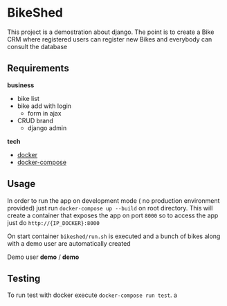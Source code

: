 # BikeShed

This project is a demostration about django. The point is to create a Bike CRM where registered users can register new Bikes and everybody can consult the database


## Requirements

**business**

- bike list
- bike add with login
    - form in ajax
- CRUD brand
    - django admin

**tech**

- [docker](https://www.docker.com/)
- [docker-compose](https://docs.docker.com/compose/)

## Usage

In order to run the app on development mode ( no production environment provided) just run `docker-compose up --build` on root directory.
This will create a container that exposes the app on port `8000` so to access the app just do `http://{IP_DOCKER}:8000`

On start container `bikeshed/run.sh` is executed and a bunch of bikes along with a demo user are automatically created

Demo user **demo** / **demo**

## Testing

To run test with docker execute `docker-compose run test`.
a